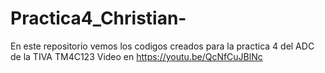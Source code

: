 # Practica4_Christian-
En este repositorio vemos los codigos creados para la practica 4 del ADC de la TIVA TM4C123
Video en https://youtu.be/QcNfCuJBlNc
